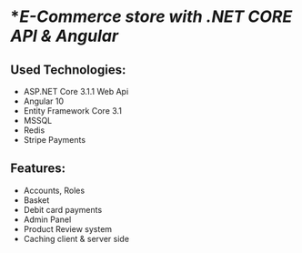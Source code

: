 # **E-Commerce store with .NET CORE API & Angular*

## **Used Technologies**:
- ASP.NET Core 3.1.1 Web Api
- Angular 10
- Entity Framework Core 3.1
- MSSQL
- Redis
- Stripe Payments
## **Features:**
- Accounts, Roles
- Basket
- Debit card payments
- Admin Panel
- Product Review system
- Caching client & server side
